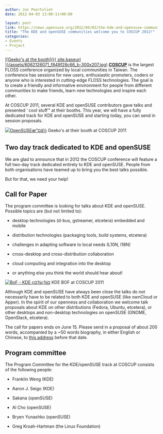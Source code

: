 ```yaml
---
author: Jos Poortvliet
date: 2012-04-03 13:00:11+00:00

layout: post
link: https://news.opensuse.org/2012/04/03/the-kde-and-opensuse-communities-welcome-you-to-coscup-2012/
title: "The KDE and openSUSE communities welcome you to COSCUP 2012!"
categories:
- Events
- Project
---
```

[![Geeko's at the booth]({{ site.baseurl }}/assets/6062126071_f849f28c66_b-300x207.jpg)](https://news.opensuse.org/2012/04/03/the-kde-and-opensuse-communities-welcome-you-to-coscup-2012/6062126071_f849f28c66_b/)
[**COSCUP**](http://coscup.org/) is the largest FLOSS conference organized by local communities in Taiwan. The conference has sessions for new users, enthusiastic promoters, coders or anyone who is interested in cutting-edge FLOSS technologies. The goal is to create a friendly and informative environment for people from different communities to make friends, learn new technologies and inspire each other.

At COSCUP 2011, several KDE and openSUSE contributors gave talks and presented ˜cool stuff™ at their booths. This year, we will have a fully dedicated track for KDE and openSUSE and starting today, you can send in session proposals.

<!-- more -->

[![OpenSUSEæ”¤ä½](http://farm7.staticflickr.com/6194/6069121401_2254f25a6e.jpg)](http://www.flickr.com/photos/coscup/6069121401/)
Geeko's at their booth at COSCUP 2011



## Two day track dedicated to KDE and openSUSE


We are glad to announce that in 2012 the COSCUP conference will feature a full two-day track dedicated entirely to KDE and openSUSE. People from both organisations have teamed up to bring you the best talks possible.

But for that, we need your help!



## Call for Paper


The program committee is looking for talks about KDE and openSUSE. Possible topics are (but not limited to):


  * desktop technologies (d-bus, gstreamer, etcetera)
embedded and mobile


  * distribution technologies (packaging tools, build systems, etcetera)


  * challenges in adapting software to local needs (L10N, I18N)


  * cross-desktop and cross-distribution collaboration


  * cloud computing and integration into the desktop


  * or anything else you think the world should hear about!


[![BoF - KDE ç¤¾ç¾¤](http://farm7.staticflickr.com/6187/6062335955_aa7400e9f3.jpg)](http://www.flickr.com/photos/coscup/6062335955/)
KDE BOF at COSCUP 2011

Although KDE and openSUSE have always been close the talks do not necessarily have to be related to both KDE and openSUSE (like ownCloud or Apper). In the spirit of our openness and collaboration we welcome talk proposals about KDE on other distributions (Fedora, Ubuntu, etcetera), or other desktops and non-desktop technologies on openSUSE (GNOME, OpenStack, etcetera).

The call for papers ends on June 15. Please send in a proposal of about 200 words, accompanied by a ~50 words biography, in either English or Chinese, to [this address](mailto:cfp@opensuse.org ) before that date.



## Program committee


The Program Committee for the KDE/openSUSE track at COSCUP consists of the following people:


  * Franklin Weng (KDE)


  * Aaron J. Seigo (KDE)


  * Sakana (openSUSE)


  * Al Cho (openSUSE)


  * Bryen Yunashko (openSUSE)


  * Greg Kroah-Hartman (the Linux Foundation)
		
